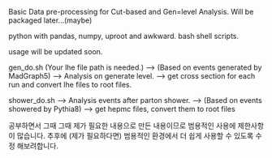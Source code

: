 
Basic Data pre-processing for Cut-based and Gen=level Analysis.
Will be packaged later...(maybe)

python with pandas, numpy, uproot and awkward.
bash shell scripts.

usage will be updated soon.

gen_do.sh (Your lhe file path is needed.) --> (Based on events generated by MadGraph5)
--> Analysis on generate level.
--> get cross section for each run and convert lhe files to root files.

shower_do.sh
--> Analysis events after parton shower. --> (Based on events showered by Pythia8)
--> get hepmc files, convert them to root files

공부하면서 그때 그때 제가 필요한 내용으로 만든 내용이므로 범용적인 사용에 제한사항이 많습니다.
추후에 (제가 필요하다면) 범용적인 환경에서 더 쉽게 사용할 수 있도록 수정 해보려합니다.
